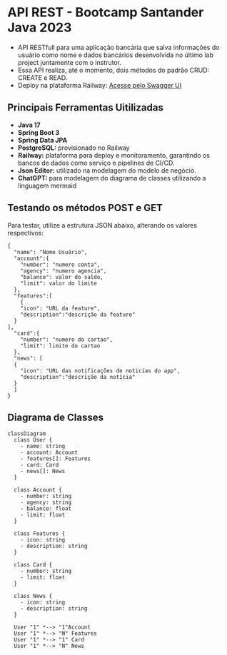 # API REST - Bootcamp Santander Java 2023 
- API RESTfull para uma aplicação bancária que salva informações do usuário como nome e dados bancários desenvolvida no último lab project juntamente com o instrutor. 
- Essa API realiza, até o momento, dois métodos do padrão CRUD: CREATE e READ.
- Deploy na plataforma Railway: [Acesse pelo Swagger UI](https://bootcamp-java-dio-prd.up.railway.app/swagger-ui/index.html)

## Principais Ferramentas Uitilizadas
- **Java 17**
- **Spring Boot 3**
- **Spring Data JPA**
- **PostgreSQL:** provisionado no Railway
- **Railway:** plataforma para deploy e monitoramento, garantindo os bancos de dados como serviço e pipelines de CI/CD.
- **Json Editor:** utilizado na modelagem do modelo de negócio.
- **ChatGPT:** para modelagem do diagrama de classes utilizando a linguagem mermaid
  
## Testando os métodos POST e GET
Para testar, utilize a estrutura JSON abaixo, alterando os valores respectivos:
```
{
  "name": "Nome Usuário",
  "account":{
    "number": "numero conta",
    "agency": "numero agencia",
    "balance": valor do saldo,
    "limit": valor do limite
  },
  "features":[
    {
    "icon": "URL da feature",
    "description":"descrição da feature"
  }
],
  "card":{
    "number": "numero do cartao",
    "limit": limite do cartao
  },
  "news": [
  {
    "icon": "URL das notificações de noticias do app",
    "description":"descrição da notícia"
  }
  ]
}
```
## Diagrama de Classes

```mermaid
classDiagram
  class User {
    - name: string
    - account: Account
    - features[]: Features
    - card: Card
    - news[]: News
  }

  class Account {
    - number: string
    - agency: string
    - balance: float
    - limit: float
  }

  class Features {
    - icon: string
    - description: string
  }

  class Card {
    - number: string
    - limit: float
  }

  class News {
    - icon: string
    - description: string
  }

  User "1" *--> "1"Account
  User "1" *--> "N" Features 
  User "1" *--> "1" Card 
  User "1" *--> "N" News 
```

